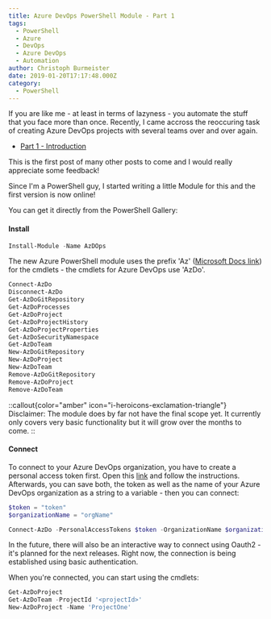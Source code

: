 ```yaml
---
title: Azure DevOps PowerShell Module - Part 1
tags:
  - PowerShell
  - Azure
  - DevOps
  - Azure DevOps
  - Automation
author: Christoph Burmeister
date: 2019-01-20T17:17:48.000Z
category:
  - PowerShell
---
```


If you are like me - at least in terms of lazyness - you automate the stuff that you face more than once. Recently, I came accross the reoccuring task of creating Azure DevOps projects with several teams over and over again.

<!-- more -->

- [Part 1 - Introduction](/azure-devops-powershell-module-part-1)

This is the first post of many other posts to come and I would really appreciate some feedback!

Since I'm a PowerShell guy, I started writing a little Module for this and the first version is now online!

You can get it directly from the PowerShell Gallery:

#### Install

```powershell
Install-Module -Name AzDOps
```

The new Azure PowerShell module uses the prefix 'Az' ([Microsoft Docs link](https://docs.microsoft.com/en-us/powershell/azure/new-azureps-module-az?view=azps-1.1.0)) for the cmdlets - the cmdlets for Azure DevOps use 'AzDo'.

```powershell
Connect-AzDo
Disconnect-AzDo
Get-AzDoGitRepository
Get-AzDoProcesses
Get-AzDoProject
Get-AzDoProjectHistory
Get-AzDoProjectProperties
Get-AzDoSecurityNamespace
Get-AzDoTeam
New-AzDoGitRepository
New-AzDoProject
New-AzDoTeam
Remove-AzDoGitRepository
Remove-AzDoProject
Remove-AzDoTeam
```

::callout{color="amber" icon="i-heroicons-exclamation-triangle"}
Disclaimer:
The module does by far not have the final scope yet. It currently only covers very basic functionality but it will grow over the months to come.
::

#### Connect

To connect to your Azure DevOps organization, you have to create a personal access token first. Open this [link](https://docs.microsoft.com/en-us/azure/devops/organizations/accounts/use-personal-access-tokens-to-authenticate?view=vsts) and follow the instructions. Afterwards, you can save both, the token as well as the name of your Azure DevOps organization as a string to a variable -  then you can connect:

```powershell
$token = "token"
$organizationName = "orgName"

Connect-AzDo -PersonalAccessTokens $token -OrganizationName $organizationName
```

In the future, there will also be an interactive way to connect using Oauth2 - it's planned for the next releases.
Right now, the connection is being established using basic authentication.

When you're connected, you can start using the cmdlets:

```powershell
Get-AzDoProject
Get-AzDoTeam -ProjectId '<projectId>'
New-AzDoProject -Name 'ProjectOne'
```

